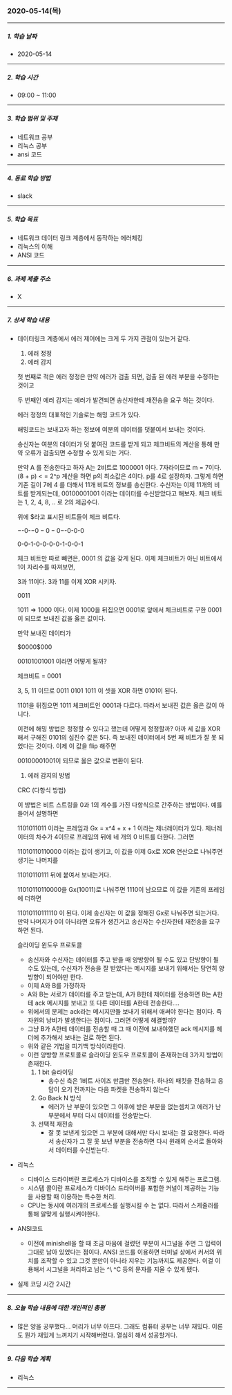 ### 2020-05-14(목)

-----

##### 1. 학습 날짜

- 2020-05-14

-----

##### 2. 학습 시간

- 09:00 ~ 11:00

-----

##### 3. 학습 범위 및 주제

- 네트워크 공부
- 리눅스 공부
- ansi 코드

-----

##### 4. 동료 학습 방법

- slack

-----

##### 5. 학습 목표

- 네트워크 데이터 링크 계층에서 동작하는 에러체킹
- 리눅스의 이해
- ANSI 코드

-----

##### 6. 과제 제출 주소

- X

-----

##### 7. 상세 학습 내용

- 데이터링크 계층에서 에러 제어에는 크게 두 가지 관점이 있는거 같다.

  1. 에러 정정
  2. 에러 감지

  첫 번째로 적은 에러 정정은 만약 에러가 검출 되면, 검출 된 에러 부분을 수정하는 것이고

  두 번째인 에러 감지는 에러가 발견되면 송신자한테 재전송을 요구 하는 것이다.

  에러 정정의 대표적인 기술로는 해밍 코드가 있다.

  해밍코드는 보내고자 하는 정보에 여분의 데이터를 덧붙여서 보내는 것이다.

  송신자는 여분의 데이터가 덧 붙여진 코드를 받게 되고 체크비트의 계산을 통해 만약 오류가 검출되면 수정할 수 있게 되는 거다.

  만약 A 를 전송한다고 하자 A는 2비트로 1000001 이다. 7자라이므로 m = 7이다. (8 + p) < = 2^p 계산을 하면 p의 최소값은 4이다. p를 4로 설장하자. 그렇게 하면 기존 길이 7에 4 를 더해서 11개 비트의 정보를 송신한다. 수신자는 이제 11개의 비트를 받게되는데, 00100001001 이라는 데이터를 수신받았다고 해보자. 체크 비트는 1, 2, 4, 8, .. 로 2의 제곱수다.

  위에 $라고 표시된 비트들이 체크 비트다.

  $-$-0-$-0-0-0-$-0-0-0

  0-0-1-0-0-0-0-1-0-0-1

  체크 비트만 따로 빼면은, 0001 의 값을 갖게 된다. 이제 체크비트가 아닌 비트에서 1이 자리수를 따져보면,

  3과 11이다. 3과 11를 이제 XOR 시키자.

  0011

  1011 ⇒ 1000 이다. 이제 1000을 뒤집으면 0001로 앞에서 체크비트로 구한 0001이 되므로 보내진 값을 옳은 값이다.

  만약 보내진 데이터가

  $$0$000$000

  00101001001 이라면 어떻게 될까?

  체크비트 = 0001

  3, 5, 11 이므로 0011 0101 1011 이 셋을 XOR 하면 0101이 된다.

  1101을 뒤집으면 1011 체크비트인 0001과 다르다. 따라서 보내진 값은 옳은 값이 아니다.

  이전에 해밍 방법은 정정할 수 있다고 했는데 어떻게 정정할까? 아까 세 값을 XOR 해서 구해진 0101의 십진수 값은 5다. 즉 보내진 데이터에서 5번 째 비트가 잘 못 되었다는 것이다. 이제 이 값을 flip 해주면

  00100001001이 되므로 옳은 값으로 변환이 된다.

  1. 에러 감지의 방법

  CRC (다항식 방법)

  이 방법은 비트 스트링을 0과 1의 계수를 가진 다항식으로 간주하는 방법이다. 예를 들어서 설명하면

  1101011011 이라는 프레임과 Gx = x^4 + x + 1 이라는 제너레이터가 있다. 제너레이터의 차수가 4이므로 프레임의 뒤에 네 개의 0 비트를 더한다. 그러면

  11010110110000 이라는 값이 생기고, 이 값을 이제 Gx로 XOR 연산으로 나눠주면 생기는 나머지를

  11010110111 뒤에 붙여서 보내는거다.

  11010110110000을 Gx(10011)로 나눠주면 1110이 남으므로 이 값을 기존의 프레임에 더하면

  11010110111110 이 된다. 이제 송신자는 이 값을 정해진 Gx로 나눠주면 되는거다. 만약 나머지가 0이 아니라면 오류가 생긴거고 송신자는 수신자한테 재전송을 요구하면 된다.

  슬라이딩 윈도우 프로토콜

  - 송신자와 수신자는 데이터를 주고 받을 때 양방향이 될 수도 있고 단방향이 될 수도 있는데, 수신자가 전송을 잘 받았다는 메시지를 보내기 위해서는 당연히 양 방향이 되어야만 한다.
  - 이제 A와 B를 가정하자
  - A와 B는 서로가 데이터를 주고 받는데, A가 B한테 제이터를 전송하면 B는 A한테 ack 메시지를 보내고 또 다른 데이터를 A한테 전송한다....
  - 위에서의 문제는 ack라는 메시지만들 보내기 위해서 애써야 한다는 점이다. 즉 자원의 낭비가 발생한다는 점이다. 그러면 어떻게 해결할까?
  - 그냥 B가 A한테 데이터를 전송할 때 그 때 이전에 보내야했던 ack 메시지를 헤더에 추가해서 보내는 걸로 하면 된다.
  - 위와 같은 기법을 피기백 방식이라한다.
  - 이런 양방향 프로토콜로 슬라이딩 윈도우 프로토콜이 존재하는데 3가지 방법이 존재한다.
    1. 1 bit 슬라이딩
       - 송수신 측은 1비트 사이즈 만큼만 전송한다. 하나의 패킷을 전송하고 응답이 오기 전까지는 다음 파켓을 전송하지 않는다
    2. Go Back N 방식
       - 에러가 난 부분이 있으면 그 이후에 받은 부분을 없는셈치고 에러가 난 부분에서 부터 다시 데이터를 전송받는다.
    3. 선택적 재전송
       - 잘 못 보낸게 있으면 그 부분에 대해서만 다시 보내는 걸 요청한다. 따라서 송신자가 그 잘 못 보낸 부분을 전송하면 다시 원래의 순서로 돌아와서 데이터를 수신받는다.

- 리눅스
  - 디바이스 드라이버란 프로세스가 디바이스를 조작할 수 있게 해주는 프로그램.
  - 시스템 콜이란 프로세스가 디바이스 드라이버를 포함한 커널이 제공하는 기능을 사용할 때 이용하는 특수한 처리.
  - CPU는 동시에 여러개의 프로세스를 실행시킬 수 는 없다. 따라서 스케줄러를 통해 알맞게 실행시켜야한다.
- ANSI코드
  - 이전에 minishell을 할 때 조금 마음에 걸렸던 부분이 시그널을 주면 그 입력이 그대로 남아 있었다는 점이다. ANSI 코드를 이용하면 터미널 상에서 커서의 위치를 조작할 수 있고 그것 뿐만이 아니라 지우는 기능까지도 제공한다. 이걸 이용해서 시그널을 처리하고 남는 ^\ ^C 등의 문자를 지울 수 있게 됐다.

- 실제 코딩 시간 2시간

-----

##### 8. 오늘 학습 내용에 대한 개인적인 총평

- 많은 양을 공부했다... 머리가 너무 아프다. 그래도 컴퓨터 공부는 너무 재밌다. 이론도 뭔가 재밌게 느껴지기 시작해버렸다. 열심히 해서 성공할거다.

-----

##### 9. 다음 학습 계획

- 리눅스

-----

